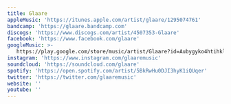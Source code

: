```yaml
---
title: Glaare
appleMusic: 'https://itunes.apple.com/artist/glaare/1295074761'
bandcamp: 'https://glaare.bandcamp.com'
discogs: 'https://www.discogs.com/artist/4507353-Glaare'
facebook: 'https://www.facebook.com/glaare'
googleMusic: >-
   https://play.google.com/store/music/artist/Glaare?id=Aubygyko4htihkle5gbnpznscz4
instagram: 'https://www.instagram.com/glaaremusic'
soundcloud: 'https://soundcloud.com/glaare'
spotify: 'https://open.spotify.com/artist/5BkRwHu0DJI3hyK1iQUqer'
twitter: 'https://twitter.com/glaaremusic'
website: ''
youtube: ''
---
```


